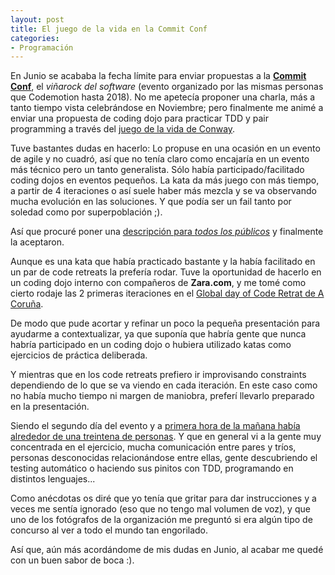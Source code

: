 ```yaml
---
layout: post
title: El juego de la vida en la Commit Conf
categories:
- Programación
---
```


En Junio se acababa la fecha límite para enviar propuestas a la [**Commit Conf**](https://2018.commit-conf.com/), el *viñarock del software* (evento organizado por las mismas personas que Codemotion hasta 2018). No me apetecía proponer una charla, más a tanto tiempo vista celebrándose en Noviembre; pero finalmente me animé a enviar una propuesta de coding dojo para practicar TDD y pair programming a través del [juego de la vida de Conway](https://es.wikipedia.org/wiki/Juego_de_la_vida).

Tuve bastantes dudas en hacerlo: Lo propuse en una ocasión en un evento de agile y no cuadró, así que no tenía claro como encajaría en un evento más técnico pero un tanto generalista. Sólo había participado/facilitado coding dojos en eventos pequeños. La kata da más juego con más tiempo, a partir de 4 iteraciones o así suele haber más mezcla y se va observando mucha evolución en las soluciones. Y que podía ser un fail tanto por soledad como por superpoblación ;).

Así que procuré poner una [descripción para *todos los públicos*](https://www.koliseo.com/events/commit-2018/r4p/5630471824211968/agenda#/5734118109216768/5171591344291840) y finalmente la aceptaron.

Aunque es una kata que había practicado bastante y la había facilitado en un par de code retreats la prefería rodar. Tuve la oportunidad de hacerlo en un coding dojo interno con compañeros de **Zara.com**, y me tomé como cierto rodaje las 2 primeras iteraciones en el [Global day of Code Retrat de A Coruña](https://www.meetup.com/es-ES/Coruna-Agile/events/255764663/).

De modo que pude acortar y refinar un poco la pequeña presentación para ayudarme a  contextualizar, ya que suponía que habría gente que nunca habría participado en un coding dojo o hubiera utilizado katas como ejercicios de práctica deliberada.

Y mientras que en los code retreats prefiero ir improvisando constraints dependiendo de lo que se va viendo en cada iteración. En este caso como no había mucho tiempo ni margen de maniobra, preferí llevarlo preparado en la presentación.

<script async class="speakerdeck-embed" data-id="84d12ac85fac474eafbb348b9a75cf03" data-ratio="1.33333333333333" src="//speakerdeck.com/assets/embed.js"></script>

Siendo el segundo día del evento y a [primera hora de la mañana había alrededor de una treintena de personas](https://twitter.com/Cris_A_L/status/1066252229911420928). Y que en general vi a la gente muy concentrada en el ejercicio, mucha comunicación entre pares y tríos, personas desconocidas relacionándose entre ellas, gente descubriendo el testing automático o haciendo sus pinitos con TDD, programando en distintos lenguajes...

Como anécdotas os diré que yo tenía que gritar para dar instrucciones y a veces me sentía ignorado (eso que no tengo mal volumen de voz), y que uno de los fotógrafos de la organización me preguntó si era algún tipo de concurso al ver a todo el mundo tan engorilado.

Así que, aún más acordándome de mis dudas en Junio, al acabar me quedé con un buen sabor de boca :).
